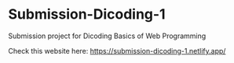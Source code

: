 # Submission-Dicoding-1
 Submission project for Dicoding Basics of Web Programming

Check this website here: https://submission-dicoding-1.netlify.app/

